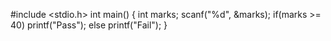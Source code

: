#include <stdio.h>
int main()
{
    int marks;
    scanf("%d", &marks);
    if(marks >= 40) printf("Pass");
    else printf("Fail");
}
